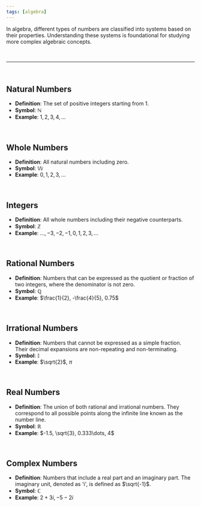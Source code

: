 ```yaml
---
tags: [algebra]
---
```


In algebra, different types of numbers are classified into systems based on their properties. Understanding these systems is foundational for studying more complex algebraic concepts.

<br>

---

<br>

## Natural Numbers

- **Definition**: The set of positive integers starting from 1. 
- **Symbol**: $\mathbb{N}$
- **Example**: $1, 2, 3, 4, \dots$

<br>

## Whole Numbers

- **Definition**: All natural numbers including zero.
- **Symbol**: $\mathbb{W}$
- **Example**: $0, 1, 2, 3, \dots$

<br>

## Integers
- **Definition**: All whole numbers including their negative counterparts.
- **Symbol**: $\mathbb{Z}$
- **Example**: $\dots, -3, -2, -1, 0, 1, 2, 3, \dots$

<br>

## Rational Numbers
- **Definition**: Numbers that can be expressed as the quotient or fraction of two integers, where the denominator is not zero.
- **Symbol**: $\mathbb{Q}$
- **Example**: $\frac{1}{2}, -\frac{4}{5}, 0.75$

<br>

## Irrational Numbers
- **Definition**: Numbers that cannot be expressed as a simple fraction. Their decimal expansions are non-repeating and non-terminating.
- **Symbol**: $\mathbb{I}$
- **Example**: $\sqrt{2}$, $\pi$

<br>

## Real Numbers
- **Definition**: The union of both rational and irrational numbers. They correspond to all possible points along the infinite line known as the number line.
- **Symbol**: $\mathbb{R}$
- **Example**: $-1.5, \sqrt{3}, 0.333\dots, 4$

<br>

## Complex Numbers
- **Definition**: Numbers that include a real part and an imaginary part. The imaginary unit, denoted as 'i', is defined as $\sqrt{-1}$.
- **Symbol**: $\mathbb{C}$
- **Example**: $2 + 3i, -5 - 2i$

